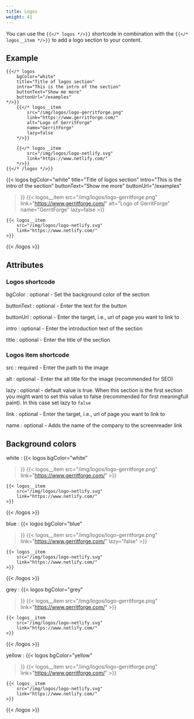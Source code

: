 ```yaml
---
title: Logos
weight: 41
---
```


You can use the `{{</* logos */>}}` shortcode in combination with the `{{</* logos__item */>}}` to add a logo section to your content.

## Example

```
{{</* logos
    bgColor="white"
    title="Title of logos section"
    intro="This is the intro of the section"
    buttonText="Show me more"
    buttonUrl="/examples"
*/>}}
    {{</* logos__item
        src="/img/logos/logo-gerritforge.png"
        link="https://www.gerritforge.com/"
        alt="Logo of GerritForge"
        name="GerritForge"
        lazy=false
    */>}}

    {{</* logos__item
        src="/img/logos/logo-netlify.svg"
        link="https://www.netlify.com/"
    */>}}
{{</* /logos */>}}
```

{{< logos
    bgColor="white"
    title="Title of logos section"
    intro="This is the intro of the section"
    buttonText="Show me more"
    buttonUrl="/examples"
>}}
    {{< logos__item
        src="/img/logos/logo-gerritforge.png"
        link="https://www.gerritforge.com/"
        alt="Logo of GerritForge"
        name="GerritForge"
        lazy=false
    >}}

    {{< logos__item
        src="/img/logos/logo-netlify.svg"
        link="https://www.netlify.com/"
    >}}
{{< /logos >}}


## Attributes

### Logos shortcode

bgColor
: optional - Set the background color of the section

buttonText
: optional - Enter the text for the button

buttonUrl
: optional - Enter the target, i.e., url of page you want to link to

intro
: optional - Enter the introduction text of the section

title
: optional - Enter the title of the section

### Logos item shortcode

src
: required - Enter the path to the image

alt
: optional - Enter the alt title for the image (recommended for SEO)

lazy
: optional - default value is true. When this section is the first section you might want to set this value to false (recommended for first meaningfull paint). In this case set lazy to `false`

link
: optional - Enter the target, i.e., url of page you want to link to

name
: optional - Adds the name of the company to the screenreader link


## Background colors

white
: {{< logos
    bgColor="white"
>}}
    {{< logos__item
        src="/img/logos/logo-gerritforge.png"
        link="https://www.gerritforge.com/"
    >}}

    {{< logos__item
        src="/img/logos/logo-netlify.svg"
        link="https://www.netlify.com/"
    >}}
{{< /logos >}}

blue
: {{< logos
    bgColor="blue"
>}}
    {{< logos__item
        src="/img/logos/logo-gerritforge.png"
        link="https://www.gerritforge.com/"
        lazy="false"
    >}}

    {{< logos__item
        src="/img/logos/logo-netlify.svg"
        link="https://www.netlify.com/"
    >}}
{{< /logos >}}

grey
: {{< logos
    bgColor="grey"
>}}
    {{< logos__item
        src="/img/logos/logo-gerritforge.png"
        link="https://www.gerritforge.com/"
    >}}

    {{< logos__item
        src="/img/logos/logo-netlify.svg"
        link="https://www.netlify.com/"
    >}}
{{< /logos >}}

yellow
: {{< logos
    bgColor="yellow"
>}}
    {{< logos__item
        src="/img/logos/logo-gerritforge.png"
        link="https://www.gerritforge.com/"
    >}}

    {{< logos__item
        src="/img/logos/logo-netlify.svg"
        link="https://www.netlify.com/"
    >}}
{{< /logos >}}

